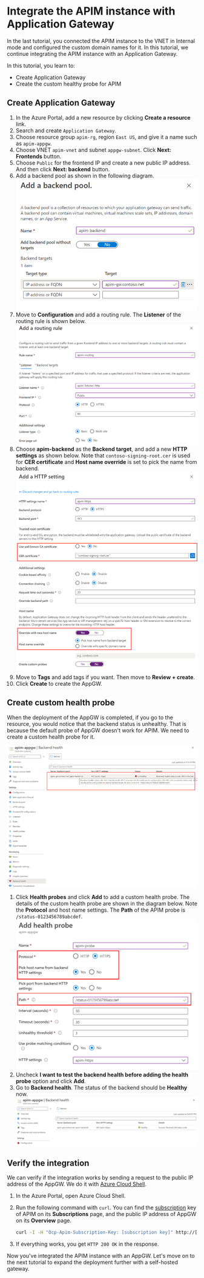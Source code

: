 # Integrate the APIM instance with Application Gateway

In the last tutorial, you connected the APIM instance to the VNET in Internal mode and configured the custom domain names for it. In this tutorial, we continue integrating the APIM instance with an Application Gateway.

In this tutorial, you learn to:

- Create Application Gateway
- Create the custom healthy probe for APIM

## Create Application Gateway

1. In the Azure Portal, add a new resource by clicking **Create a resource** link.
1. Search and create `Application Gateway`.
1. Choose resource group `apim-rg`, region `East US`, and give it a name such as `apim-appgw`.
1. Choose VNET `apim-vnet` and subnet `appgw-subnet`. Click **Next: Frontends** button.
1. Choose `Public` for the frontend IP and create a new public IP address. And then click **Next: backend** button.
1. Add a backend pool as shown in the following diagram.
    ![AppGW backend pool](images/appgw-backend-pool.png)
1. Move to **Configuration** and add a routing rule. The **Listener** of the routing rule is shown below.
    ![AppGW routing rule](images/appgw-listener.png)
1. Choose **apim-backend** as the **Backend target**, and add a new **HTTP settings** as shown below. Note that `contoso-signing-root.cer` is used for **CER certificate** and **Host name override** is set to pick the name from backend.
    ![AppGW http settings](images/appgw-http-settings.png)
1. Move to **Tags** and add tags if you want. Then move to **Review + create**.
1. Click **Create** to create the AppGW.

## Create custom health probe

When the deployment of the AppGW is completed, if you go to the resource, you would notice that the backend status is unhealthy. That is because the default probe of AppGW doesn't work for APIM. We need to create a custom health probe for it.

![AppGW default probe](images/appgw-default-probe.png)

1. Click **Health probes** and click **Add** to add a custom health probe. The details of the custom health probe are shown in the diagram below. Note the **Protocol** and host name settings. The **Path** of the APIM probe is `/status-0123456789abcdef`.
    ![AppGW custom probe](images/appgw-custom-probe.png)
1. Uncheck **I want to test the backend health before adding the health probe** option and click **Add**.
1. Go to **Backend health**. The status of the backend should be **Healthy** now.
    ![AppGW healthy probe](images/appgw-custom-probe-healthy.png)

## Verify the integration

We can verify if the integration works by sending a request to the public IP address of the AppGW. We do it with [Azure Cloud Shell](https://docs.microsoft.com/azure/cloud-shell/overview).

1. In the Azure Portal, open Azure Cloud Shell.
1. Run the following command with `curl`. You can find the [subscription](https://docs.microsoft.com/azure/api-management/api-management-subscriptions) key of APIM on its **Subscriptions** page, and the public IP address of AppGW on its **Overview** page.

    ```bash
    curl -I -H "Ocp-Apim-Subscription-Key: [subscription key]" http://[AppGW public IP]/echo/resource
    ```

1. If everything works, you get `HTTP 200 OK` in the response.

Now you've integrated the APIM instance with an AppGW. Let's move on to the next tutorial to expand the deployment further with a self-hosted gateway.
